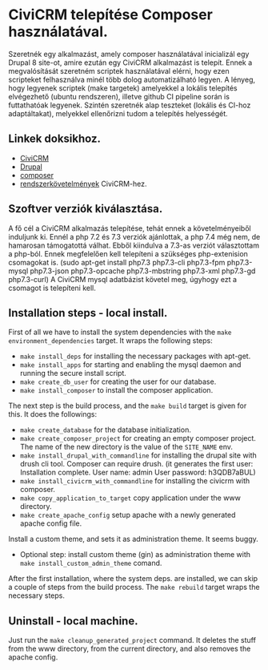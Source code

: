 # CiviCRM telepítése Composer használatával.

Szeretnék egy alkalmazást, amely composer használatával inicializál egy Drupal 8 site-ot, amire ezután egy CiviCRM alkalmazást is telepít. Ennek a megvalósítását szeretném scriptek használatával elérni, hogy ezen scripteket felhasználva minél több dolog automatizálható legyen. A lényeg, hogy legyenek scriptek (make targetek) amelyekkel a lokális telepítés elvégezhető (ubuntu rendszeren), illetve github CI pipeline során is futtathatóak legyenek. Szintén szeretnék alap teszteket (lokális és CI-hoz adaptáltakat), melyekkel ellenőrizni tudom a telepítés helyességét.

## Linkek doksikhoz.

- [CiviCRM](https://civicrm.org/)
- [Drupal](https://www.drupal.org/)
- [composer](https://getcomposer.org/)
- [rendszerkövetelmények](https://docs.civicrm.org/installation/en/latest/general/requirements/) CiviCRM-hez.

## Szoftver verziók kiválasztása.

A fő cél a CiviCRM alkalmazás telepítése, tehát ennek a követelményeiből induljunk ki. Ennél a php 7.2 és 7.3 verziók ajánlottak, a php 7.4 még nem, de hamarosan támogatottá válhat. Ebből kiindulva a 7.3-as verziót választottam a php-ból. Ennek megfelelően kell telepíteni a szükséges php-extenision csomagokat is. (sudo apt-get install php7.3 php7.3-cli php7.3-fpm php7.3-mysql php7.3-json php7.3-opcache php7.3-mbstring php7.3-xml php7.3-gd php7.3-curl)
A CiviCRM mysql adatbázist követel meg, úgyhogy ezt a csomagot is telepíteni kell.

## Installation steps - local install.

First of all we have to install the system dependencies with the `make environment_dependencies` target. It wraps the following steps:

- `make install_deps` for installing the necessary packages with apt-get.
- `make install_apps` for starting and enabling the mysql daemon and running the secure install script.
- `make create_db_user` for creating the user for our database.
- `make install_composer` to install the composer application.

The next step is the build process, and the `make build` target is given for this. It does the followings:

- `make create_database` for the database initialization.
- `make create_composer_project` for creating an empty composer project. The name of the new directory is the value of the `SITE_NAME` env.
- `make install_drupal_with_commandline` for installing the drupal site with drush cli tool. Composer can require drush. (it generates the first user: Installation complete.  User name: admin  User password: h3QDB7aBUL)
- `make install_civicrm_with_commandline` for installing the civicrm with composer.
- `make copy_application_to_target` copy application under the www directory.
- `make create_apache_config` setup apache with a newly generated apache config file.

Install a custom theme, and sets it as administration theme. It seems buggy.
- Optional step: install custom theme (gin) as administration theme with `make install_custom_admin_theme` comand.

After the first installation, where the system deps. are installed, we can skip a couple of steps from the build process. The `make rebuild` target wraps the necessary steps.

## Uninstall - local machine.

Just run the `make cleanup_generated_project` command. It deletes the stuff from the www directory, from the current directory, and also removes the apache config.
